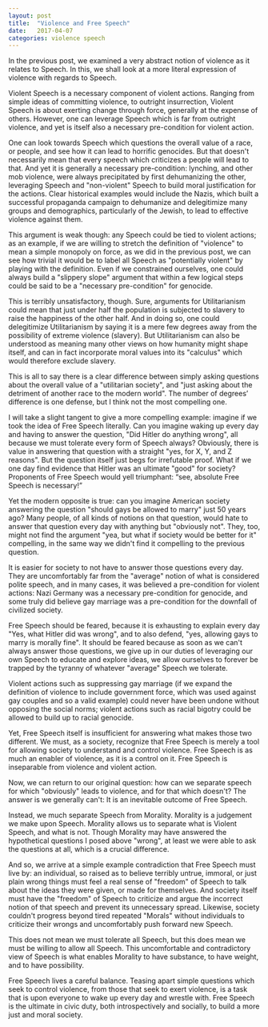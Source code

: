 ```yaml
---
layout: post
title:  "Violence and Free Speech"
date:   2017-04-07
categories: violence speech
---
```

In the previous post, we examined a very abstract notion of violence as it relates to Speech. In this, we shall look at a more literal expression of violence with regards to Speech.

Violent Speech is a necessary component of violent actions. Ranging from simple ideas of committing violence, to outright insurrection, Violent Speech is about exerting change through force, generally at the expense of others. However, one can leverage Speech which is far from outright violence, and yet is itself also a necessary pre-condition for violent action.

One can look towards Speech which questions the overall value of a race, or people, and see how it can lead to horrific genocides. But that doesn't necessarily mean that every speech which criticizes a people will lead to that. And yet it is generally a necessary pre-condition: lynching, and other mob violence, were always precipitated by first dehumanizing the other, leveraging Speech and "non-violent" Speech to build moral justification for the actions. Clear historical examples would include the Nazis, which built a successful propaganda campaign to dehumanize and delegitimize many groups and demographics, particularly of the Jewish, to lead to effective violence against them.

This argument is weak though: any Speech could be tied to violent actions; as an example, if we are willing to stretch the definition of "violence" to mean a simple monopoly on force, as we did in the previous post, we can see how trivial it would be to label all Speech as "potentially violent" by playing with the definition. Even if we constrained ourselves, one could always build a "slippery slope" argument that within a few logical steps could be said to be a "necessary pre-condition" for genocide.

This is terribly unsatisfactory, though. Sure, arguments for Utilitarianism could mean that just under half the population is subjected to slavery to raise the happiness of the other half. And in doing so, one could delegitimize Utilitarianism by saying it is a mere few degrees away from the possibility of extreme violence (slavery). But Utilitarianism can also be understood as meaning many other views on how humanity might shape itself, and can in fact incorporate moral values into its "calculus" which would therefore exclude slavery.

This is all to say there is a clear difference between simply asking questions about the overall value of a "utilitarian society", and "just asking about the detriment of another race to the modern world". The number of degrees’ difference is one defense, but I think not the most compelling one.

I will take a slight tangent to give a more compelling example: imagine if we took the idea of Free Speech literally. Can you imagine waking up every day and having to answer the question, "Did Hitler do anything wrong", all because we must tolerate every form of Speech always? Obviously, there is value in answering that question with a straight "yes, for X, Y, and Z reasons". But the question itself just begs for irrefutable proof. What if we one day find evidence that Hitler was an ultimate "good" for society? Proponents of Free Speech would yell triumphant: “see, absolute Free Speech is necessary!”

Yet the modern opposite is true: can you imagine American society answering the question "should gays be allowed to marry" just 50 years ago? Many people, of all kinds of notions on that question, would hate to answer that question every day with anything but "obviously not". They, too, might not find the argument "yea, but what if society would be better for it" compelling, in the same way we didn't find it compelling to the previous question.

It is easier for society to not have to answer those questions every day. They are uncomfortably far from the "average" notion of what is considered polite speech, and in many cases, it was believed a pre-condition for violent actions: Nazi Germany was a necessary pre-condition for genocide, and some truly did believe gay marriage was a pre-condition for the downfall of civilized society.

Free Speech should be feared, because it is exhausting to explain every day "Yes, what Hitler did was wrong", and to also defend, "yes, allowing gays to marry is morally fine". It should be feared because as soon as we can't always answer those questions, we give up in our duties of leveraging our own Speech to educate and explore ideas, we allow ourselves to forever be trapped by the tyranny of whatever "average" Speech we tolerate.

Violent actions such as suppressing gay marriage (if we expand the definition of violence to include government force, which was used against gay couples and so a valid example) could never have been undone without opposing the social norms; violent actions such as racial bigotry could be allowed to build up to racial genocide.

Yet, Free Speech itself is insufficient for answering what makes those two different. We must, as a society, recognize that Free Speech is merely a tool for allowing society to understand and control violence. Free Speech is as much an enabler of violence, as it is a control on it. Free Speech is inseparable from violence and violent action.

Now, we can return to our original question: how can we separate speech for which "obviously" leads to violence, and for that which doesn't? The answer is we generally can't: It is an inevitable outcome of Free Speech.

Instead, we much separate Speech from Morality. Morality is a judgement we make upon Speech. Morality allows us to separate what is Violent Speech, and what is not. Though Morality may have answered the hypothetical questions I posed above "wrong", at least we were able to ask the questions at all, which is a crucial difference.

And so, we arrive at a simple example contradiction that Free Speech must live by: an individual, so raised as to believe terribly untrue, immoral, or just plain wrong things must feel a real sense of "freedom" of Speech to talk about the ideas they were given, or made for themselves. And society itself must have the "freedom" of Speech to criticize and argue the incorrect notion of that speech and prevent its unnecessary spread. Likewise, society couldn't progress beyond tired repeated "Morals" without individuals to criticize their wrongs and uncomfortably push forward new Speech.

This does not mean we must tolerate all Speech, but this does mean we must be willing to allow all Speech. This uncomfortable and contradictory view of Speech is what enables Morality to have substance, to have weight, and to have possibility.

Free Speech lives a careful balance. Teasing apart simple questions which seek to control violence, from those that seek to exert violence, is a task that is upon everyone to wake up every day and wrestle with. Free Speech is the ultimate in civic duty, both introspectively and socially, to build a more just and moral society.
